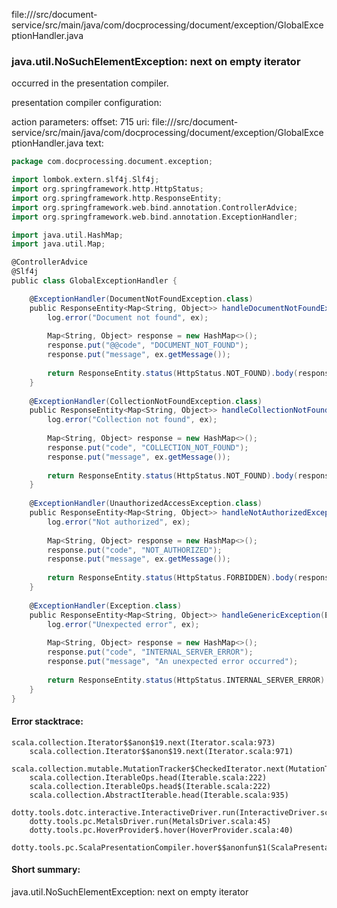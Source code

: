 file://<WORKSPACE>/src/document-service/src/main/java/com/docprocessing/document/exception/GlobalExceptionHandler.java
### java.util.NoSuchElementException: next on empty iterator

occurred in the presentation compiler.

presentation compiler configuration:


action parameters:
offset: 715
uri: file://<WORKSPACE>/src/document-service/src/main/java/com/docprocessing/document/exception/GlobalExceptionHandler.java
text:
```scala
package com.docprocessing.document.exception;

import lombok.extern.slf4j.Slf4j;
import org.springframework.http.HttpStatus;
import org.springframework.http.ResponseEntity;
import org.springframework.web.bind.annotation.ControllerAdvice;
import org.springframework.web.bind.annotation.ExceptionHandler;

import java.util.HashMap;
import java.util.Map;

@ControllerAdvice
@Slf4j
public class GlobalExceptionHandler {

    @ExceptionHandler(DocumentNotFoundException.class)
    public ResponseEntity<Map<String, Object>> handleDocumentNotFoundException(DocumentNotFoundException ex) {
        log.error("Document not found", ex);
        
        Map<String, Object> response = new HashMap<>();
        response.put("@@code", "DOCUMENT_NOT_FOUND");
        response.put("message", ex.getMessage());
        
        return ResponseEntity.status(HttpStatus.NOT_FOUND).body(response);
    }
    
    @ExceptionHandler(CollectionNotFoundException.class)
    public ResponseEntity<Map<String, Object>> handleCollectionNotFoundException(CollectionNotFoundException ex) {
        log.error("Collection not found", ex);
        
        Map<String, Object> response = new HashMap<>();
        response.put("code", "COLLECTION_NOT_FOUND");
        response.put("message", ex.getMessage());
        
        return ResponseEntity.status(HttpStatus.NOT_FOUND).body(response);
    }
    
    @ExceptionHandler(UnauthorizedAccessException.class)
    public ResponseEntity<Map<String, Object>> handleNotAuthorizedException(UnauthorizedAccessException ex) {
        log.error("Not authorized", ex);
        
        Map<String, Object> response = new HashMap<>();
        response.put("code", "NOT_AUTHORIZED");
        response.put("message", ex.getMessage());
        
        return ResponseEntity.status(HttpStatus.FORBIDDEN).body(response);
    }
    
    @ExceptionHandler(Exception.class)
    public ResponseEntity<Map<String, Object>> handleGenericException(Exception ex) {
        log.error("Unexpected error", ex);
        
        Map<String, Object> response = new HashMap<>();
        response.put("code", "INTERNAL_SERVER_ERROR");
        response.put("message", "An unexpected error occurred");
        
        return ResponseEntity.status(HttpStatus.INTERNAL_SERVER_ERROR).body(response);
    }
}

```



#### Error stacktrace:

```
scala.collection.Iterator$$anon$19.next(Iterator.scala:973)
	scala.collection.Iterator$$anon$19.next(Iterator.scala:971)
	scala.collection.mutable.MutationTracker$CheckedIterator.next(MutationTracker.scala:76)
	scala.collection.IterableOps.head(Iterable.scala:222)
	scala.collection.IterableOps.head$(Iterable.scala:222)
	scala.collection.AbstractIterable.head(Iterable.scala:935)
	dotty.tools.dotc.interactive.InteractiveDriver.run(InteractiveDriver.scala:164)
	dotty.tools.pc.MetalsDriver.run(MetalsDriver.scala:45)
	dotty.tools.pc.HoverProvider$.hover(HoverProvider.scala:40)
	dotty.tools.pc.ScalaPresentationCompiler.hover$$anonfun$1(ScalaPresentationCompiler.scala:376)
```
#### Short summary: 

java.util.NoSuchElementException: next on empty iterator